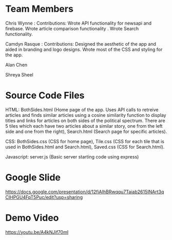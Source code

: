 # Team Members 

Chris Wynne : 
Contributions: Wrote API functionality for newsapi and firebase. Wrote article comparison functionality . Wrote Search functionality. 


Camdyn Rasque :
Contributions: Designed the aesthetic of the app and aided in branding and logo designs. Wrote most of the CSS and styling
for the app.


Alan Chen 


Shreya Sheel 



# Source Code Files 

HTML: 
BothSides.html (Home page of the app. Uses API calls to retreive articles and finds similar articles using a cosine similarity function to display titles and links for articles on both sides of the political spectrum. There are 5 tiles which each have two articles about a similar story, one from the left side and one from the right),
Search.html (Search page for specific articles).

CSS: 
BothSides.css (CSS for home page),
Tile.css (CSS for each tile that is used in BothSides.html and Search.html),
Saved.css (CSS for Search.html).

Javascript: 
server.js (Basic server starting code using express)


# Google Slide 

https://docs.google.com/presentation/d/12fiAIhBRwqqu7Taiab2615INArt3qCIHPGU4FpT5Puc/edit?usp=sharing


# Demo Video 

https://youtu.be/A4kNJif70mI

